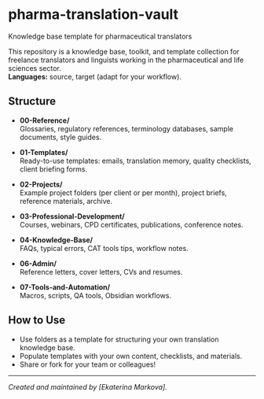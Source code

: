 # pharma-translation-vault
Knowledge base template for pharmaceutical translators

This repository is a knowledge base, toolkit, and template collection for freelance translators and linguists working in the pharmaceutical and life sciences sector.  
**Languages:** source, target (adapt for your workflow).

## Structure

- **00-Reference/**  
  Glossaries, regulatory references, terminology databases, sample documents, style guides.

- **01-Templates/**  
  Ready-to-use templates: emails, translation memory, quality checklists, client briefing forms.

- **02-Projects/**  
  Example project folders (per client or per month), project briefs, reference materials, archive.

- **03-Professional-Development/**  
  Courses, webinars, CPD certificates, publications, conference notes.

- **04-Knowledge-Base/**  
  FAQs, typical errors, CAT tools tips, workflow notes.

- **06-Admin/**  
  Reference letters, cover letters, CVs and resumes.

- **07-Tools-and-Automation/**  
  Macros, scripts, QA tools, Obsidian workflows.

## How to Use

- Use folders as a template for structuring your own translation knowledge base.
- Populate templates with your own content, checklists, and materials.
- Share or fork for your team or colleagues!

---

*Created and maintained by [Ekaterina Markova].*
